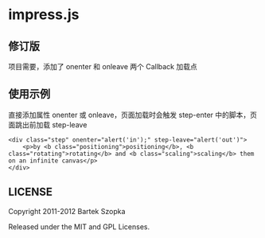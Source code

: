 impress.js
=========
修订版
----------------
项目需要，添加了 onenter 和 onleave 两个 Callback 加载点

使用示例
----------------
直接添加属性 onenter 或 onleave，页面加载时会触发 step-enter 中的脚本，页面跳出前加载 step-leave

    <div class="step" onenter="alert('in');" step-leave="alert('out')">
        <p>by <b class="positioning">positioning</b>, <b class="rotating">rotating</b> and <b class="scaling">scaling</b> them on an infinite canvas</p>
    </div>

LICENSE
---------

Copyright 2011-2012 Bartek Szopka

Released under the MIT and GPL Licenses.


